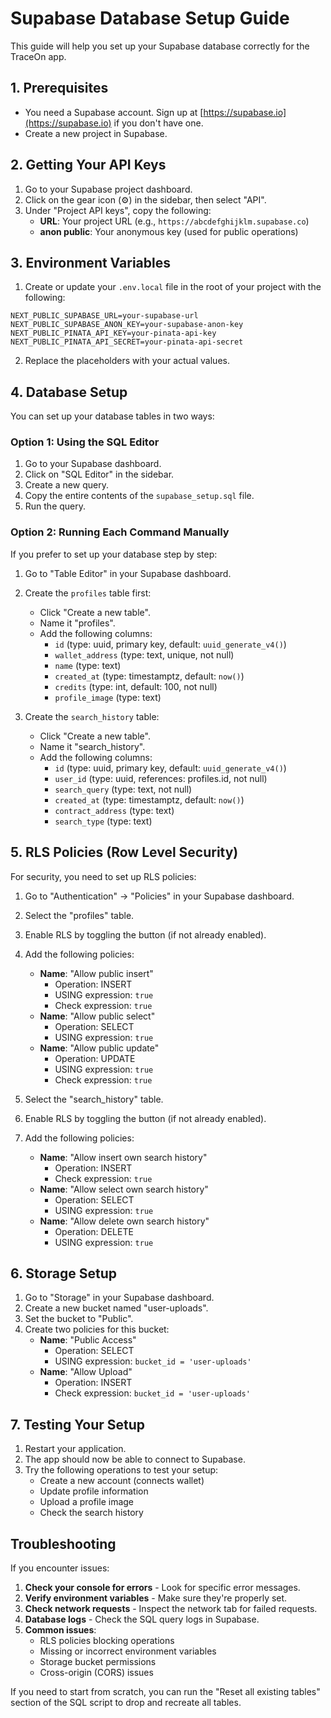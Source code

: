 # Supabase Database Setup Guide

This guide will help you set up your Supabase database correctly for the TraceOn app.

## 1. Prerequisites

- You need a Supabase account. Sign up at [https://supabase.io](https://supabase.io) if you don't have one.
- Create a new project in Supabase.

## 2. Getting Your API Keys

1. Go to your Supabase project dashboard.
2. Click on the gear icon (⚙️) in the sidebar, then select "API".
3. Under "Project API keys", copy the following:
   - **URL**: Your project URL (e.g., `https://abcdefghijklm.supabase.co`)
   - **anon public**: Your anonymous key (used for public operations)

## 3. Environment Variables

1. Create or update your `.env.local` file in the root of your project with the following:
```
NEXT_PUBLIC_SUPABASE_URL=your-supabase-url
NEXT_PUBLIC_SUPABASE_ANON_KEY=your-supabase-anon-key
NEXT_PUBLIC_PINATA_API_KEY=your-pinata-api-key
NEXT_PUBLIC_PINATA_API_SECRET=your-pinata-api-secret
```

2. Replace the placeholders with your actual values.

## 4. Database Setup

You can set up your database tables in two ways:

### Option 1: Using the SQL Editor

1. Go to your Supabase dashboard.
2. Click on "SQL Editor" in the sidebar.
3. Create a new query.
4. Copy the entire contents of the `supabase_setup.sql` file.
5. Run the query.

### Option 2: Running Each Command Manually

If you prefer to set up your database step by step:

1. Go to "Table Editor" in your Supabase dashboard.
2. Create the `profiles` table first:
   - Click "Create a new table".
   - Name it "profiles".
   - Add the following columns:
     - `id` (type: uuid, primary key, default: `uuid_generate_v4()`)
     - `wallet_address` (type: text, unique, not null)
     - `name` (type: text)
     - `created_at` (type: timestamptz, default: `now()`)
     - `credits` (type: int, default: 100, not null)
     - `profile_image` (type: text)

3. Create the `search_history` table:
   - Click "Create a new table".
   - Name it "search_history".
   - Add the following columns:
     - `id` (type: uuid, primary key, default: `uuid_generate_v4()`)
     - `user_id` (type: uuid, references: profiles.id, not null)
     - `search_query` (type: text, not null)
     - `created_at` (type: timestamptz, default: `now()`)
     - `contract_address` (type: text)
     - `search_type` (type: text)

## 5. RLS Policies (Row Level Security)

For security, you need to set up RLS policies:

1. Go to "Authentication" → "Policies" in your Supabase dashboard.
2. Select the "profiles" table.
3. Enable RLS by toggling the button (if not already enabled).
4. Add the following policies:
   - **Name**: "Allow public insert"
     - Operation: INSERT
     - USING expression: `true`
     - Check expression: `true`
   - **Name**: "Allow public select"
     - Operation: SELECT
     - USING expression: `true`
   - **Name**: "Allow public update"
     - Operation: UPDATE
     - USING expression: `true`
     - Check expression: `true`

5. Select the "search_history" table.
6. Enable RLS by toggling the button (if not already enabled).
7. Add the following policies:
   - **Name**: "Allow insert own search history"
     - Operation: INSERT
     - Check expression: `true`
   - **Name**: "Allow select own search history"
     - Operation: SELECT
     - USING expression: `true`
   - **Name**: "Allow delete own search history"
     - Operation: DELETE
     - USING expression: `true`

## 6. Storage Setup

1. Go to "Storage" in your Supabase dashboard.
2. Create a new bucket named "user-uploads".
3. Set the bucket to "Public".
4. Create two policies for this bucket:
   - **Name**: "Public Access"
     - Operation: SELECT
     - USING expression: `bucket_id = 'user-uploads'`
   - **Name**: "Allow Upload"
     - Operation: INSERT
     - Check expression: `bucket_id = 'user-uploads'`

## 7. Testing Your Setup

1. Restart your application.
2. The app should now be able to connect to Supabase.
3. Try the following operations to test your setup:
   - Create a new account (connects wallet)
   - Update profile information
   - Upload a profile image
   - Check the search history

## Troubleshooting

If you encounter issues:

1. **Check your console for errors** - Look for specific error messages.
2. **Verify environment variables** - Make sure they're properly set.
3. **Check network requests** - Inspect the network tab for failed requests.
4. **Database logs** - Check the SQL query logs in Supabase.
5. **Common issues**:
   - RLS policies blocking operations
   - Missing or incorrect environment variables
   - Storage bucket permissions
   - Cross-origin (CORS) issues

If you need to start from scratch, you can run the "Reset all existing tables" section of the SQL script to drop and recreate all tables. 